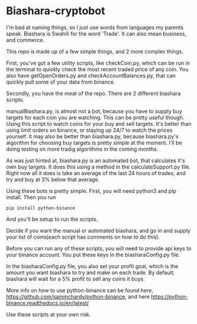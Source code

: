 # Biashara-cryptobot

I'm bad at naming things, so I just use words from languages my parents speak. Biashara is Swahili for the word 'Trade'. It can also mean business, and commerce.

This repo is made up of a few simple things, and 2 more complex things.

First, you've got a few utility scripts, like checkCoin.py, which can be run in the terminal to quickly check the most recent traded price of any coin.
You also have getOpenOrders.py and checkAccountBalances.py, that can quickly pull some of your data from binance.

Secondly, you have the meat of the repo. There are 2 different biashara scripts.

manualBiashara.py, is almost not a bot, because you have to supply buy targets for each coin you are watching. This can be pretty useful though. Using this script to watch coins for your buy and sell targets. It's better than using limit orders on binance, or staying up 24/7 to watch the prices yourself.
It may also be better than biashara.py, because biashara.py's algorithm for choosing buy targets is pretty simple at the moment. I'll be doing testing on more tradig algorithms in the coming months.

As was just hinted at, biashara.py is an automated bot, that calculates it's own buy targets. It does this using a method in the calculateSupport.py file. Right now all it does is take an average of the last 24 hours of trades, and try and buy at 3% below that average.

Using these bots is pretty simple. First, you will need python3 and pip install. Then you run

```
pip install python-binance
```

And you'll be setup to run the scripts.

Decide if you want the manual or automated biashara, and go in and supply your list of coins(each script has comments on how to do this).

Before you can run any of these scripts, you will need to provide api keys to your binance account. You put these keys in the biasharaConfig.py file.

In the biasharaConfig.py file, you also set your profit goal, which is the amount you want biashara to try and make on each trade. By default, biashara will wait for a 5% profit to sell any coins it buys.

More info on how to use python-binance can be found here, https://github.com/sammchardy/python-binance, and here https://python-binance.readthedocs.io/en/latest/

Use these scripts at your own risk.
